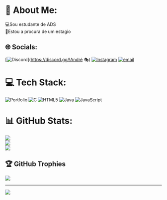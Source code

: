 # 💫 About Me:
💻Sou estudante de ADS <br>🤑Estou a procura de um estagio


## 🌐 Socials:
[![Discord](https://img.shields.io/badge/Discord-%237289DA.svg?logo=discord&logoColor=white)](https://discord.gg/!André 🎭) [![Instagram](https://img.shields.io/badge/Instagram-%23E4405F.svg?logo=Instagram&logoColor=white)](https://instagram.com/andre.nepomucenor) [![email](https://img.shields.io/badge/Email-D14836?logo=gmail&logoColor=white)](mailto:andre.nepomucenor@gmail.com) 

# 💻 Tech Stack:
![Portfolio](https://img.shields.io/badge/Portfolio-%23000000.svg?style=for-the-badge&logo=firefox&logoColor=#FF7139) ![C](https://img.shields.io/badge/c-%2300599C.svg?style=for-the-badge&logo=c&logoColor=white) ![HTML5](https://img.shields.io/badge/html5-%23E34F26.svg?style=for-the-badge&logo=html5&logoColor=white) ![Java](https://img.shields.io/badge/java-%23ED8B00.svg?style=for-the-badge&logo=openjdk&logoColor=white) ![JavaScript](https://img.shields.io/badge/javascript-%23323330.svg?style=for-the-badge&logo=javascript&logoColor=%23F7DF1E)
# 📊 GitHub Stats:
![](https://github-readme-stats.vercel.app/api?username=Dr4zinn06&theme=shadow_blue&hide_border=false&include_all_commits=true&count_private=true)<br/>
![](https://github-readme-streak-stats.herokuapp.com/?user=Dr4zinn06&theme=shadow_blue&hide_border=false)<br/>
![](https://github-readme-stats.vercel.app/api/top-langs/?username=Dr4zinn06&theme=shadow_blue&hide_border=false&include_all_commits=true&count_private=true&layout=compact)

## 🏆 GitHub Trophies
![](https://github-profile-trophy.vercel.app/?username=Dr4zinn06&theme=shadow_blue&no-frame=false&no-bg=false&margin-w=4)

---
[![](https://visitcount.itsvg.in/api?id=Dr4zinn06&icon=2&color=1)](https://visitcount.itsvg.in)

<!-- Proudly created with GPRM ( https://gprm.itsvg.in ) -->

<!--
**Dr4zinn06/Dr4zinn06** is a ✨ _special_ ✨ repository because its `README.md` (this file) appears on your GitHub profile.

Here are some ideas to get you started:

- 🔭 I’m currently working on ...
- 🌱 I’m currently learning ...
- 👯 I’m looking to collaborate on ...
- 🤔 I’m looking for help with ...
- 💬 Ask me about ...
- 📫 How to reach me: ...
- 😄 Pronouns: ...
- ⚡ Fun fact: ...
-->
